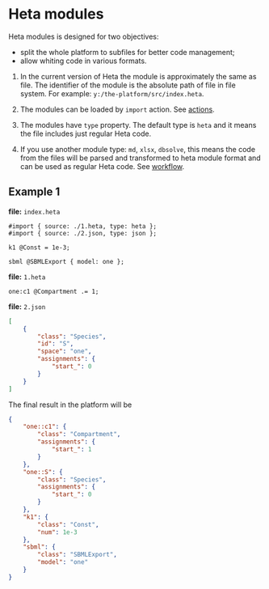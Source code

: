 # Heta modules

Heta modules is designed for two objectives:
- split the whole platform to subfiles for better code management;
- allow whiting code in various formats.

1. In the current version of Heta the module is approximately the same as file. The identifier of the module is the absolute path of file in file system. For example:  `y:/the-platform/src/index.heta`.

1. The modules can be loaded by `import` action. See [actions](./actions#import).

1. The modules have `type` property. The default type is `heta` and it means the file includes just regular Heta code.

1. If you use another module type: `md`, `xlsx`, `dbsolve`, this means the code from the files will be parsed and transformed to heta module format and can be used as regular Heta code. See [workflow](./workflow).

## Example 1
**file:** `index.heta`
```heta
#import { source: ./1.heta, type: heta };
#import { source: ./2.json, type: json };

k1 @Const = 1e-3;

sbml @SBMLExport { model: one };
```

**file:** `1.heta`
```heta
one:c1 @Compartment .= 1;
```

**file:** `2.json`
```json
[
    {
        "class": "Species",
        "id": "S",
        "space": "one",
        "assignments": {
            "start_": 0
        }
    }
]
```

The final result in the platform will be

```json
{
    "one::c1": {
        "class": "Compartment",
        "assignments": {
            "start_": 1
        }
    },
    "one::S": {
        "class": "Species",
        "assignments": {
            "start_": 0
        }
    },
    "k1": {
        "class": "Const",
        "num": 1e-3
    },
    "sbml": {
        "class": "SBMLExport",
        "model": "one"
    }
}
```
